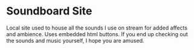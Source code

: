 # Soundboard Site

Local site used to house all the sounds I use on stream for added affects and ambience. Uses embedded html buttons. If you end up checking out the sounds and music yourself, I hope you are amused.
